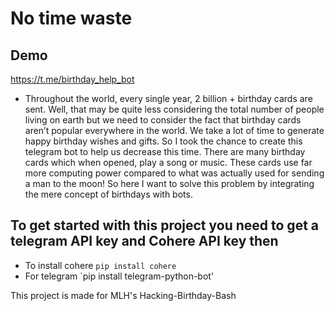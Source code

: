 # No time waste
## Demo
https://t.me/birthday_help_bot 

- Throughout the world, every single year, 2 billion + birthday cards are sent. Well, that may be quite less considering the total number of people living on earth but we need to consider the fact that birthday cards aren’t popular everywhere in the world. We take a lot of time to generate happy birthday wishes and gifts. So I took the chance to create this telegram bot to help us decrease this time. There are many birthday cards which when opened, play a song or music. These cards use far more computing power compared to what was actually used for sending a man to the moon! So here I want to solve this problem by integrating the mere concept of birthdays with bots.


## To get started with this project you need to get a telegram API key and Cohere API key then 
- To install cohere `pip install cohere`
- For telegram `pip install telegram-python-bot'


This project is made for MLH's Hacking-Birthday-Bash

